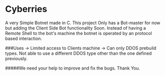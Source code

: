 # Cyberries
A very Simple Botnet made in C. This project Only has a Bot-master for now but adding the Client Side Bot functionality Soon.
Instead of having a Remote Shell to the bot's machine the botnet is operated by an protocol based interaction.

###Uses
	-> Limited access to Clients machine
	-> Can only DDOS prebuild types. Not able to use a different DDOS type other than the one defined previously.

#####We need your help to improve and fix the bugs. Thank You.

